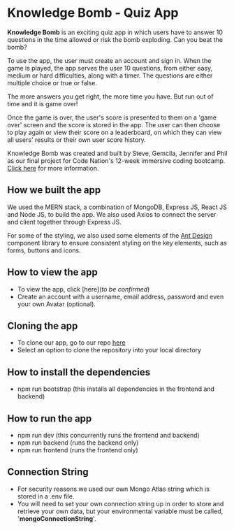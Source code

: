# Knowledge Bomb - Quiz App

<!-- ![Knowledge Bomb Logo](https://letsget-quizzical.herokuapp.com/static/media/invquizzical_logowink.b1d103f6.svg) -->

**Knowledge Bomb** is an exciting quiz app in which users have to answer 10 questions in the time allowed or risk the bomb exploding. Can you beat the bomb?

To use the app, the user must create an account and sign in. When the game is played, the app serves the user 10 questions, from either easy, medium or hard difficulties, along with a timer. The questions are either multiple choice or true or false.

The more answers you get right, the more time you have. But run out of time and it is game over!

Once the game is over, the user's score is presented to them on a 'game over' screen and the score is stored in the app. The user can then choose to play again or view their score on a leaderboard, on which they can view all users' results or their own user score history.

Knowledge Bomb was created and built by Steve, Gemcila, Jennifer and Phil as our final project for Code Nation's 12-week immersive coding bootcamp. [Click here](https://wearecodenation.com/event/master-coding/) for more information.

## How we built the app

We used the MERN stack, a combination of MongoDB, Express JS, React JS and Node JS, to build the app. We also used Axios to connect the server and client together through Express JS.

For some of the styling, we also used some elements of the [Ant Design](https://ant.design/components/overview/) component library to ensure consistent styling on the key elements, such as forms, buttons and icons.

## How to view the app

- To view the app, click [here](_to be confirmed_)
- Create an account with a username, email address, password and even your own Avatar (optional).

## Cloning the app

- To clone our app, go to our repo [here](https://github.com/Magnetic-2021/quiz-app)
- Select an option to clone the repository into your local directory

## How to install the dependencies

- npm run bootstrap (this installs all dependencies in the frontend and backend)

## How to run the app

- npm run dev (this concurrently runs the frontend and backend)
- npm run backend (runs the backend only)
- npm run frontend (runs the frontend only)

## Connection String

- For security reasons we used our own Mongo Atlas string which is stored in a .env file.
- You will need to set your own connection string up in order to store and retrieve your own data, but your environmental variable must be called, '**mongoConnectionString**'.

